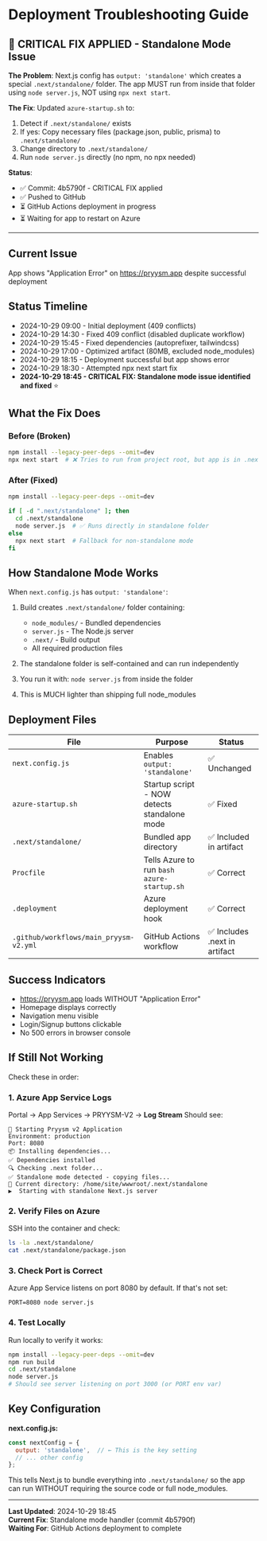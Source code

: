 # Deployment Troubleshooting Guide

## 🎯 CRITICAL FIX APPLIED - Standalone Mode Issue

**The Problem**: Next.js config has `output: 'standalone'` which creates a special `.next/standalone/` folder. The app MUST run from inside that folder using `node server.js`, NOT using `npx next start`.

**The Fix**: Updated `azure-startup.sh` to:
1. Detect if `.next/standalone/` exists
2. If yes: Copy necessary files (package.json, public, prisma) to `.next/standalone/`
3. Change directory to `.next/standalone/`
4. Run `node server.js` directly (no npm, no npx needed)

**Status**: 
- ✅ Commit: 4b5790f - CRITICAL FIX applied
- ✅ Pushed to GitHub
- ⏳ GitHub Actions deployment in progress
- ⏳ Waiting for app to restart on Azure

---

## Current Issue
App shows "Application Error" on https://pryysm.app despite successful deployment

## Status Timeline
- 2024-10-29 09:00 - Initial deployment (409 conflicts)
- 2024-10-29 14:30 - Fixed 409 conflict (disabled duplicate workflow)
- 2024-10-29 15:45 - Fixed dependencies (autoprefixer, tailwindcss)
- 2024-10-29 17:00 - Optimized artifact (80MB, excluded node_modules)
- 2024-10-29 18:15 - Deployment successful but app shows error
- 2024-10-29 18:30 - Attempted npx next start fix
- **2024-10-29 18:45 - CRITICAL FIX: Standalone mode issue identified and fixed** ⭐

## What the Fix Does

### Before (Broken)
```bash
npm install --legacy-peer-deps --omit=dev
npx next start  # ❌ Tries to run from project root, but app is in .next/standalone/
```

### After (Fixed)
```bash
npm install --legacy-peer-deps --omit=dev

if [ -d ".next/standalone" ]; then
  cd .next/standalone
  node server.js  # ✅ Runs directly in standalone folder
else
  npx next start  # Fallback for non-standalone mode
fi
```

## How Standalone Mode Works

When `next.config.js` has `output: 'standalone'`:

1. Build creates `.next/standalone/` folder containing:
   - `node_modules/` - Bundled dependencies
   - `server.js` - The Node.js server
   - `.next/` - Build output
   - All required production files

2. The standalone folder is self-contained and can run independently

3. You run it with: `node server.js` from inside the folder

4. This is MUCH lighter than shipping full node_modules

## Deployment Files

| File | Purpose | Status |
|------|---------|--------|
| `next.config.js` | Enables `output: 'standalone'` | ✅ Unchanged |
| `azure-startup.sh` | Startup script - NOW detects standalone mode | ✅ Fixed |
| `.next/standalone/` | Bundled app directory | ✅ Included in artifact |
| `Procfile` | Tells Azure to run `bash azure-startup.sh` | ✅ Correct |
| `.deployment` | Azure deployment hook | ✅ Correct |
| `.github/workflows/main_pryysm-v2.yml` | GitHub Actions workflow | ✅ Includes .next in artifact |

## Success Indicators
- https://pryysm.app loads WITHOUT "Application Error"
- Homepage displays correctly
- Navigation menu visible
- Login/Signup buttons clickable
- No 500 errors in browser console

## If Still Not Working

Check these in order:

### 1. Azure App Service Logs
Portal → App Services → PRYYSM-V2 → **Log Stream**
Should see:
```
🚀 Starting Pryysm v2 Application
Environment: production
Port: 8080
📦 Installing dependencies...
✅ Dependencies installed
🔍 Checking .next folder...
✅ Standalone mode detected - copying files...
📁 Current directory: /home/site/wwwroot/.next/standalone
▶️  Starting with standalone Next.js server
```

### 2. Verify Files on Azure
SSH into the container and check:
```bash
ls -la .next/standalone/
cat .next/standalone/package.json
```

### 3. Check Port is Correct
Azure App Service listens on port 8080 by default. If that's not set:
```
PORT=8080 node server.js
```

### 4. Test Locally
Run locally to verify it works:
```bash
npm install --legacy-peer-deps --omit=dev
npm run build
cd .next/standalone
node server.js
# Should see server listening on port 3000 (or PORT env var)
```

## Key Configuration

**next.config.js:**
```javascript
const nextConfig = {
  output: 'standalone',  // ← This is the key setting
  // ... other config
};
```

This tells Next.js to bundle everything into `.next/standalone/` so the app can run WITHOUT requiring the source code or full node_modules.

---
**Last Updated**: 2024-10-29 18:45  
**Current Fix**: Standalone mode handler (commit 4b5790f)  
**Waiting For**: GitHub Actions deployment to complete

